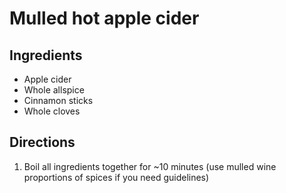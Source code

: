 Mulled hot apple cider
======================

Ingredients
-----------

- Apple cider
- Whole allspice
- Cinnamon sticks
- Whole cloves

Directions
----------

1. Boil all ingredients together for ~10 minutes (use mulled wine proportions of spices if you need guidelines)
